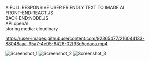 A FULL RESPONSIVE USER FRIENDLY TEXT TO IMAGE AI<br>
FRONT-END:REACT.JS<br>
BACK-END:NODE.JS<br>
API:openAI<br>
storing media: cloudinary<br>


https://user-images.githubusercontent.com/92365477/216044133-88048aaa-95a7-4e05-8426-02f93d5cdaca.mp4



![Screenshot_1](https://user-images.githubusercontent.com/92365477/215885091-b76bcf7f-5411-4c3f-bdf4-f5df787ef4cf.png)
![Screenshot_2](https://user-images.githubusercontent.com/92365477/215885191-be1bc759-53f6-47c5-b6be-57e8e1e69306.png)
![Screenshot_3](https://user-images.githubusercontent.com/92365477/215885203-927660c6-128b-4ad5-8803-35e755796ffb.png)
